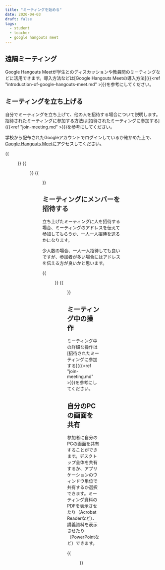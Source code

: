 ```yaml
---
title: "ミーティングを始める"
date: 2020-04-03
draft: false
tags: 
  - student
  - teacher
  - google hangouts meet
---
```


## 遠隔ミーティング
Google Hangouts Meetが学生とのディスカッションや教員間のミーティングなどに活用できます。導入方法などは[Google Hangouts Meetの導入方法]({{<ref "introduction-of-google-hangouts-meet.md" >}})を参考にしてください。


## ミーティングを立ち上げる
自分でミーティングを立ち上げて、他の人を招待する場合について説明します。
招待されたミーティングに参加する方法は[招待されたミーティングに参加する]({{<ref "join-meeting.md" >}})を参考にしてください。


学校から配布されたGoogleアカウントでログインしているか確かめた上で、[Google Hangouts Meet](https://meet.google.com)にアクセスしてください。

{{<figure src="1.png" title="「ミーティングに参加または開始」をクリック" class="center" >}}
{{<figure src="2.png" title="自分でミーティングコードを設定する場合は入力してください。空白のままでも構いません。" class="center" >}}
{{<figure src="3.png" title="ミーティングルームが立ち上がりました。まだ、参加はしていません。マイクとカメラが有効になっているか確認してください。「今すぐ参加」を　クリックするとミーティングに参加出来ます。" class="center" >}}

## ミーティングにメンバーを招待する
立ち上げたミーティングに人を招待する場合、ミーティングのアドレスを伝えて参加してもらうか、一人一人招待を送るかになります。

少人数の場合、一人一人招待しても良いですが、参加者が多い場合にはアドレスを伝える方が良いかと思います。


{{<figure src="4.png" title="ミーティングのURLが表示されます。これをメールなどで送ってもメンバーを招待できます。一人づつ招待する場合は「ユーザーを追加」をクリックします。" class="center" >}}
{{<figure src="5.png" title="招待したい人のメールアドレスを入力します。" class="center" >}}


## ミーティング中の操作
ミーティング中の詳細な操作は[招待されたミーティングに参加する]({{<ref "join-meeting.md" >}})を参考にしてください。



## 自分のPCの画面を共有
参加者に自分のPCの画面を共有することができます。デスクトップ全体を共有するか、アプリケーションのウィンドウ単位で共有するか選択できます。ミーティング資料のPDFを表示させたり（Acrobat Readerなど）、講義資料を表示させたり（PowerPointなど）できます。

{{<figure src="6.png" title="「あなたの全画面」か「ウィンドウ」を選択してください" class="center" >}}



